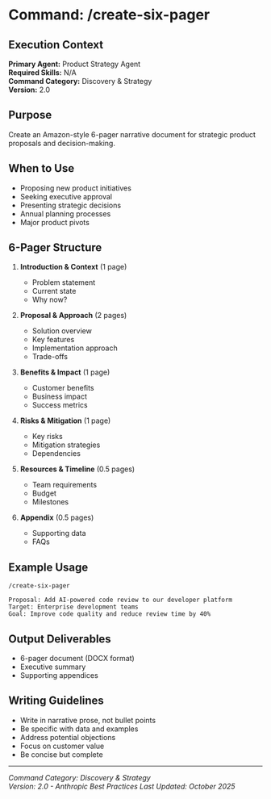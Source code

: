 # Command: /create-six-pager

## Execution Context
**Primary Agent:** Product Strategy Agent  
**Required Skills:** N/A  
**Command Category:** Discovery & Strategy  
**Version:** 2.0

## Purpose
Create an Amazon-style 6-pager narrative document for strategic product proposals and decision-making.

## When to Use
- Proposing new product initiatives
- Seeking executive approval
- Presenting strategic decisions
- Annual planning processes
- Major product pivots

## 6-Pager Structure
1. **Introduction & Context** (1 page)
   - Problem statement
   - Current state
   - Why now?

2. **Proposal & Approach** (2 pages)
   - Solution overview
   - Key features
   - Implementation approach
   - Trade-offs

3. **Benefits & Impact** (1 page)
   - Customer benefits
   - Business impact
   - Success metrics

4. **Risks & Mitigation** (1 page)
   - Key risks
   - Mitigation strategies
   - Dependencies

5. **Resources & Timeline** (0.5 pages)
   - Team requirements
   - Budget
   - Milestones

6. **Appendix** (0.5 pages)
   - Supporting data
   - FAQs

## Example Usage
```
/create-six-pager

Proposal: Add AI-powered code review to our developer platform
Target: Enterprise development teams
Goal: Improve code quality and reduce review time by 40%
```


## Output Deliverables
- 6-pager document (DOCX format)
- Executive summary
- Supporting appendices

## Writing Guidelines
- Write in narrative prose, not bullet points
- Be specific with data and examples
- Address potential objections
- Focus on customer value
- Be concise but complete

---
*Command Category: Discovery & Strategy*  
*Version: 2.0 - Anthropic Best Practices*
*Last Updated: October 2025*
